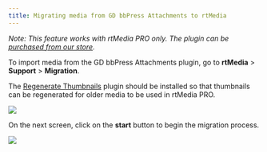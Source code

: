 ```yaml
---
title: Migrating media from GD bbPress Attachments to rtMedia
---
```


_Note: This feature works with rtMedia PRO only. The plugin can be [purchased from our store](https://rtcamp.com/store/rtmedia-pro/)._

To import media from the GD bbPress Attachments plugin, go to **rtMedia** > **Support** > **Migration**.

The [Regenerate Thumbnails](http://wordpress.org/plugins/regenerate-thumbnails/) plugin should be installed so that thumbnails can be regenerated for older media to be used in rtMedia PRO.

![](https://rtcamp.com/wp-content/uploads/2013/11/image3.png)

On the next screen, click on the **start** button to begin the migration process.

![](https://rtcamp.com/wp-content/uploads/2013/11/image4.png)
